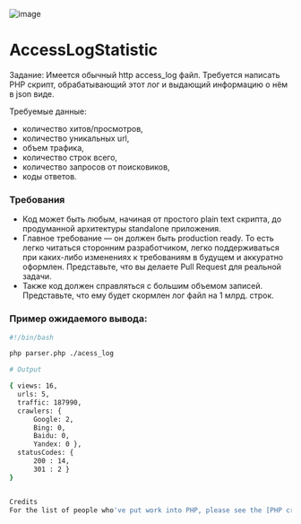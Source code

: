 ![image](https://user-images.githubusercontent.com/51045274/170120086-b0b66ecd-48fb-4ff4-a43a-c163d9a57567.png)

# AccessLogStatistic

Задание:
Имеется обычный http access_log файл.
Требуется написать PHP скрипт, обрабатывающий этот лог и выдающий информацию о нём в json виде.

Требуемые данные:
  - количество хитов/просмотров,
  - количество уникальных url,
  - объем трафика,
  - количество строк всего,
  - количество запросов от поисковиков,
  - коды ответов.

### Требования

  - Код может быть любым, начиная от простого plain text скрипта, до продуманной архитектуры standalone приложения.
  - Главное требование — он должен быть production ready. То есть легко читаться сторонним разработчиком, легко поддерживаться при каких-либо изменениях к требованиям в будущем и аккуратно оформлен. Представьте, что вы делаете Pull Request для реальной задачи.  
  - Также код должен справляться с большим объемом записей. Представьте, что ему будет скормлен лог файл на 1 млрд. строк.

### Пример ожидаемого вывода:
```sh
#!/bin/bash

php parser.php ./acess_log

# Output

{ views: 16,
  urls: 5,
  traffic: 187990,
  crawlers: {
      Google: 2,
      Bing: 0,
      Baidu: 0,
      Yandex: 0 },
  statusCodes: {
      200 : 14,
      301 : 2 }
}


Credits
For the list of people who've put work into PHP, please see the [PHP credits page](https://php.net/credits.php).
